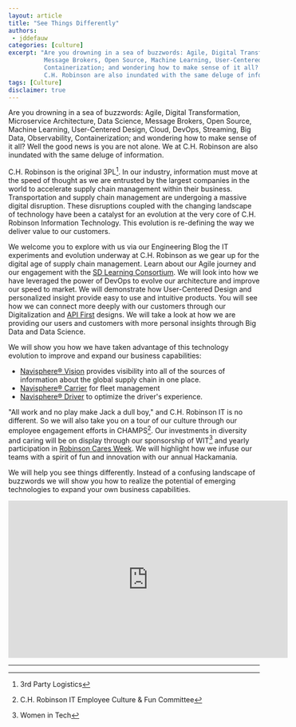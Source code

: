 ```yaml
---
layout: article
title: "See Things Differently"
authors:
 - jddefauw
categories: [culture]
excerpt: "Are you drowning in a sea of buzzwords: Agile, Digital Transformation, Microservice Architecture, Data Science,
          Message Brokers, Open Source, Machine Learning, User-Centered Design, Cloud, DevOps, Streaming, Big Data, Observability,
          Containerization; and wondering how to make sense of it all? Well the good news is you are not alone. We at
          C.H. Robinson are also inundated with the same deluge of information."
tags: [Culture]
disclaimer: true
---
```


Are you drowning in a sea of buzzwords: Agile, Digital Transformation, Microservice Architecture, Data Science,
Message Brokers, Open Source, Machine Learning, User-Centered Design, Cloud, DevOps, Streaming, Big Data, Observability,
Containerization; and wondering how to make sense of it all? Well the good news is you are not alone. We at
C.H. Robinson are also inundated with the same deluge of information.

C.H. Robinson is the original 3PL[^threePL]. In our industry, information must move at the speed of thought as we are entrusted by the
largest companies in the world to accelerate supply chain management within their business. Transportation and supply chain
management are undergoing a massive digital disruption. These disruptions coupled with the changing landscape of technology
have been a catalyst for an evolution at the very core of C.H. Robinson Information Technology. This evolution is re-defining
the way we deliver value to our customers.

We welcome you to explore with us via our Engineering Blog the IT experiments and evolution underway at C.H. Robinson as we
gear up for the digital age of supply chain management. Learn about our Agile journey and our engagement with the
[SD Learning Consortium](http://www.sdlearningconsortium.org/). We will look into how we have leveraged the power of
DevOps to evolve our architecture and improve our speed to market. We will demonstrate how User-Centered Design and
personalized insight provide easy to use and intuitive products. You will see how we can connect more deeply with our
customers through our Digitalization and [API First](https://developer.chrobinson.com/#/) designs.  We will take a look
at how we are providing our users and customers with more personal insights through Big Data and Data Science.

We will show you how we have taken advantage of this technology evolution to improve and expand our business capabilities:

   * [Navisphere&reg; Vision](https://www.chrobinson.com/en-us/navispherevision/) provides visibility into all of the
   sources of information about the global supply chain in one place.
   * [Navisphere&reg; Carrier](https://www.chrobinson.com/en-us/carriers/carrier-technology/navisphere-carrier-mobile-app/)
   for fleet management
   * [Navisphere&reg; Driver](https://www.chrobinson.com/en-us/newsroom/press-releases/2018/05-29-2018_ch-robinson-launches-navisphere-driver-app-in-europe/) to optimize the driver's experience.
   
"All work and no play make Jack a dull boy," and C.H. Robinson IT is no different.  So we will also take you on a tour
of our culture through our employee engagement efforts in CHAMPS[^CHAMPS].  Our investments in diversity and caring will be on
display through our sponsorship of WIT[^WIT] and yearly participation in
[Robinson Cares Week](https://www.chrobinson.com/en-us/about-us/chrobinson/corporate-responsibility/community/).
We will highlight how we infuse our teams with a spirit of fun and innovation with our annual Hackamania.

We will help you see things differently. Instead of a confusing landscape of buzzwords we will show you how to realize the
potential of emerging technologies to expand your own business capabilities.

<iframe width="560" height="315" src="https://www.youtube.com/embed/Z55ocPPCSs0" frameborder="0" allow="autoplay; encrypted-media" allowfullscreen></iframe>

***

[^threePL]: 3rd Party Logistics
[^CHAMPS]: C.H. Robinson IT Employee Culture & Fun Committee
[^WIT]: Women in Tech
